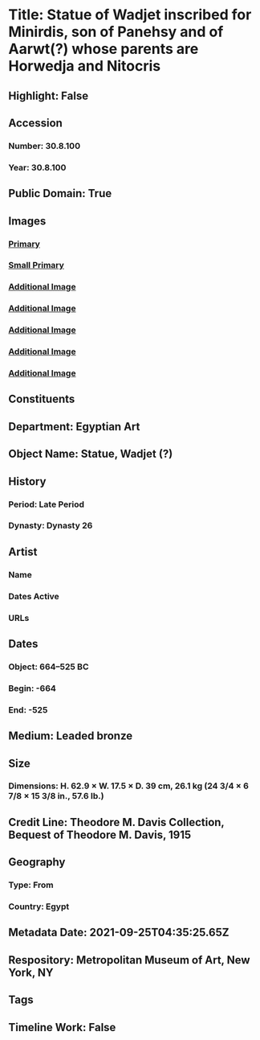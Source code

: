 # Title: Statue of Wadjet inscribed for Minirdis, son of Panehsy and of Aarwt(?) whose parents are Horwedja and Nitocris
## Highlight: False
## Accession
### Number: 30.8.100
### Year: 30.8.100
## Public Domain: True
## Images
### [Primary](https://images.metmuseum.org/CRDImages/eg/original/DP-21984-001.jpg)
### [Small Primary](https://images.metmuseum.org/CRDImages/eg/web-large/DP-21984-001.jpg)
### [Additional Image](https://images.metmuseum.org/CRDImages/eg/original/DP-21984-002.jpg)
### [Additional Image](https://images.metmuseum.org/CRDImages/eg/original/DP-21984-003.jpg)
### [Additional Image](https://images.metmuseum.org/CRDImages/eg/original/DP-21984-004.jpg)
### [Additional Image](https://images.metmuseum.org/CRDImages/eg/original/DP-21984-005.jpg)
### [Additional Image](https://images.metmuseum.org/CRDImages/eg/original/DP-21984-006.jpg)
## Constituents
## Department: Egyptian Art
## Object Name: Statue, Wadjet (?)
## History
### Period: Late Period
### Dynasty: Dynasty 26
## Artist
### Name
### Dates Active
### URLs
## Dates
### Object: 664–525 BC
### Begin: -664
### End: -525
## Medium: Leaded bronze
## Size
### Dimensions: H. 62.9 × W. 17.5 × D. 39 cm, 26.1 kg (24 3/4 × 6 7/8 × 15 3/8 in., 57.6 lb.)
## Credit Line: Theodore M. Davis Collection, Bequest of Theodore M. Davis, 1915
## Geography
### Type: From
### Country: Egypt
## Metadata Date: 2021-09-25T04:35:25.65Z
## Respository: Metropolitan Museum of Art, New York, NY
## Tags
## Timeline Work: False